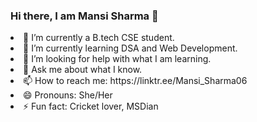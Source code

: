 ### Hi there, I am Mansi Sharma 👋

<!--
**Mansi-Sharma06/Mansi-Sharma06** is a ✨ _special_ ✨ repository because its `README.md` (this file) appears on your GitHub profile.

Here are some ideas to get you started: --!>

<li> 🔭 I’m currently a B.tech CSE student. </li>
<li> 🌱 I’m currently learning DSA and Web Development. </li>
<li> 🤔 I’m looking for help with what I am learning. </li>
<li> 💬 Ask me about what I know. </li>
<li> 📫 How to reach me: https://linktr.ee/Mansi_Sharma06 </li>
<li> 😄 Pronouns: She/Her </li>
<li> ⚡ Fun fact: Cricket lover, MSDian </li>


